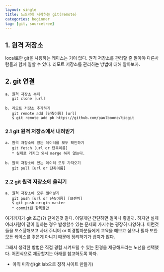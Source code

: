 ```yaml
---
layout: single
title: 느즈막히 시작하는 git(remote)
categories: beginner
tag: [git, sourcetree]
---
```


## 1. 원격 저장소

local로만 git을 사용하는 케이스는 거이 없다. 원격 저장소를 관리할 줄 알아야 다른사람들과 함께 일할 수 있다.
리모트 저장소를 관리하는 방법에 대해 알아보자.

## 2. git  연결
````
a. 원격 저장소 복제
   git clone [url]

b. 리모트 저장소 추가하기
   git remote add [단축이름] [url]
   $ git remote add pb https://github.com/paulboone/ticgit
````


### 2.1 git 원격 저장소에서 내려받기
````
a. 원격 저장소에 있는 데이터를 모두 확인하기
   git fetch [url or 단축이름]
   * 실제로 가지고 와서 merge 하지 않는다.
   
b. 원격 저장소에 있는 데이터 모두 가져오기
   git pull [url or 단축이름]
````

### 2.2 git 원격 저장소에 올리기
````
a. 원격 저장소에 모두 밀어넣기
   git push [url or 단축이름] [브랜치]
   $ git push origin master
   * commit된 항목들만
````

여기까지가 git 초급(?) 단계인것 같다. 이렇게만 간단하면 얼마나 좋을까.
하지만 실제 여러사람이 같이 일하는 경우 발생할수 있는 문제의 가지수는 굉장히 다양하다.
이런것들을 포스팅해보고 사내 주니어 or 미경험자분들에게 교육을 해보고 싶으나
필자 또한 모든 케이스를 겪은게 아니기 때문에 정리하기가 쉽지가 않다.

그래서 생각한 방법은 직접 경험 시켜드릴 수 있는 환경을 제공해드리는 노선을 선택했다. 어떤식으로
제공할지는 아래를 참고하도록 하자.

* 아직 미작성(git lab으로 정적 사이트 만들기)